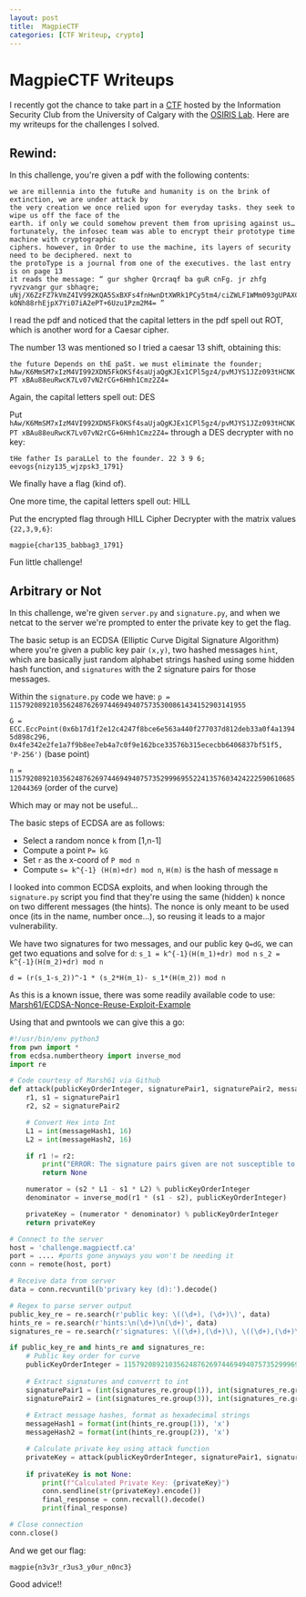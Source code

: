 ```yaml
---
layout: post
title:  MagpieCTF
categories: [CTF Writeup, crypto]
---
```

# MagpieCTF Writeups

I recently got the chance to take part in a [CTF](https://magpiectf.ca/) hosted by the Information Security Club from the University of Calgary with the [OSIRIS Lab](https://osiris.cyber.nyu.edu/). Here are my writeups for the challenges I solved. 


## Rewind:

In this challenge, you're given a pdf with the following contents:

```
we are millennia into the futuRe and humanity is on the brink of extinction, we are under attack by
the very creation we once relied upon for everyday tasks. they seek to wipe us off the face of the
earth. if only we could somehow prevent them from uprising against us…
fortunately, the infosec team was able to encrypt their prototype time machine with cryptographic
ciphers. however, in Order to use the machine, its layers of security need to be deciphered. next to
the protoType is a journal from one of the executives. the last entry is on page 13
it reads the message: “ gur shgher Qrcraqf ba guR cnFg. jr zhfg ryvzvangr gur sbhaqre;
uNj/X6ZzFZ7kVmZ4IV992KQA5SxBXFs4fnHwnDtXWRk1PCy5tm4/ciZWLF1WMm093gUPAXCG
kONh88rhEjpX7Yi07iA2ePT+6Uzu1Pzm2M4= ”
```

I read the pdf and noticed that the capital letters in the pdf spell out ROT, which is another word for a Caesar cipher.

The number 13 was mentioned so I tried a caesar 13 shift, obtaining this:

`the future Depends on thE paSt. we must eliminate the founder;
hAw/K6MmSM7xIzM4VI992XDN5FkOKSf4saUjaQgKJEx1CPl5gz4/pvMJYS1JZz093tHCNKPT
xBAu88euRwcK7Lv07vN2rCG+6Hmh1Cmz2Z4=`

Again, the capital letters spell out: DES

Put `hAw/K6MmSM7xIzM4VI992XDN5FkOKSf4saUjaQgKJEx1CPl5gz4/pvMJYS1JZz093tHCNKPT
xBAu88euRwcK7Lv07vN2rCG+6Hmh1Cmz2Z4=` through a DES decrypter with no key:

`tHe father Is paraLLel to the founder. 22 3 9 6; eevogs{nizy135_wjzpsk3_1791}`

We finally have a flag (kind of).

One more time, the capital letters spell out: HILL

Put the encrypted flag through HILL Cipher Decrypter with the matrix values `{22,3,9,6}`:

`magpie{char135_babbag3_1791}`

Fun little challenge!

## Arbitrary or Not

In this challenge, we're given `server.py` and `signature.py`, and when we netcat to the server we're prompted to enter the private key to get the flag.

The basic setup is an ECDSA (Elliptic Curve Digital Signature Algorithm) where you're given a public key pair `(x,y)`, two hashed messages `hint`, which are basically just random alphabet strings hashed using some hidden hash function, and `signatures` with the 2 signature pairs for those messages.

Within the `signature.py` code we have:
`p = 1157920892103562487626974469494075735300861434152903141955`

`G = ECC.EccPoint(0x6b17d1f2e12c4247f8bce6e563a440f277037d812deb33a0f4a13945d898c296, 0x4fe342e2fe1a7f9b8ee7eb4a7c0f9e162bce33576b315ececbb6406837bf51f5, 'P-256')` (base point)

`n = 115792089210356248762697446949407573529996955224135760342422259061068512044369` (order of the curve)

Which may or may not be useful...

The basic steps of ECDSA are as follows:

- Select a random nonce `k` from [1,n-1]
- Compute a point `P= kG`
- Set `r` as the x-coord of `P mod n`
- Compute `s= k^{-1} (H(m)+dr) mod n`, `H(m)` is the hash of  message `m`


I looked into common ECDSA exploits, and when looking through the `signature.py` script you find that they're using the same (hidden) `k` nonce on two different messages (the hints). The nonce is only meant to be used once (its in the name, number once...), so reusing it leads to a major vulnerability.

We have two signatures for two messages, and our public key `Q=dG`, we can get two equations and solve for `d`:
`s_1 = k^{-1}(H(m_1)+dr) mod n`
`s_2 = k^{-1}(H(m_2)+dr) mod n`

`d = (r(s_1-s_2))^-1 * (s_2*H(m_1)- s_1*(H(m_2)) mod n`

As this is a known issue, there was some readily available code to use: [Marsh61/ECDSA-Nonce-Reuse-Exploit-Example](https://github.com/Marsh61/ECDSA-Nonce-Reuse-Exploit-Example)

Using that and pwntools we can give this a go:

```python
#!/usr/bin/env python3
from pwn import *
from ecdsa.numbertheory import inverse_mod
import re

# Code courtesy of Marsh61 via Github
def attack(publicKeyOrderInteger, signaturePair1, signaturePair2, messageHash1, messageHash2): 
    r1, s1 = signaturePair1
    r2, s2 = signaturePair2

    # Convert Hex into Int
    L1 = int(messageHash1, 16)
    L2 = int(messageHash2, 16)

    if r1 != r2:
        print("ERROR: The signature pairs given are not susceptible to this attack")
        return None

    numerator = (s2 * L1 - s1 * L2) % publicKeyOrderInteger
    denominator = inverse_mod(r1 * (s1 - s2), publicKeyOrderInteger)

    privateKey = (numerator * denominator) % publicKeyOrderInteger
    return privateKey

# Connect to the server
host = 'challenge.magpiectf.ca'
port = .... #ports gone anyways you won't be needing it
conn = remote(host, port)

# Receive data from server
data = conn.recvuntil(b'privary key (d):').decode()

# Regex to parse server output
public_key_re = re.search(r'public key: \((\d+), (\d+)\)', data)
hints_re = re.search(r'hints:\n(\d+)\n(\d+)', data)
signatures_re = re.search(r'signatures: \((\d+),(\d+)\), \((\d+),(\d+)\)', data)

if public_key_re and hints_re and signatures_re:
    # Public key order for curve
    publicKeyOrderInteger = 115792089210356248762697446949407573529996955224135760342422259061068512044369
    
    # Extract signatures and converrt to int
    signaturePair1 = (int(signatures_re.group(1)), int(signatures_re.group(2)))
    signaturePair2 = (int(signatures_re.group(3)), int(signatures_re.group(4)))
    
    # Extract message hashes, format as hexadecimal strings
    messageHash1 = format(int(hints_re.group(1)), 'x')
    messageHash2 = format(int(hints_re.group(2)), 'x')

    # Calculate private key using attack function
    privateKey = attack(publicKeyOrderInteger, signaturePair1, signaturePair2, messageHash1, messageHash2)
    
    if privateKey is not None:
        print(f"Calculated Private Key: {privateKey}")
        conn.sendline(str(privateKey).encode())
        final_response = conn.recvall().decode()
        print(final_response)

# Close connection
conn.close()
```
And we get our flag:

`magpie{n3v3r_r3us3_y0ur_n0nc3}`

Good advice!!
